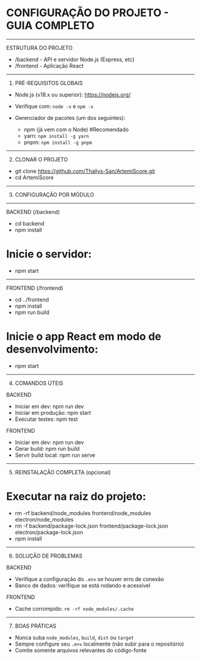 CONFIGURAÇÃO DO PROJETO - GUIA COMPLETO
=======================================
---------------------
ESTRUTURA DO PROJETO

- /backend     - API e servidor Node.js (Express, etc)
- /frontend    - Aplicação React

-------------------------
1. PRÉ-REQUISITOS GLOBAIS

- Node.js (v18.x ou superior): https://nodejs.org/
- Verifique com: `node -v` e `npm -v`

- Gerenciador de pacotes (um dos seguintes):
  - npm (já vem com o Node) #Recomendado
  - yarn: `npm install -g yarn`
  - pnpm: `npm install -g pnpm`
-------------------
2. CLONAR O PROJETO

- git clone https://github.com/Thallys-San/ArtemiScore.git
- cd ArtemiScore
--------------------------
3. CONFIGURAÇÃO POR MÓDULO

------------------
BACKEND (/backend)

- cd backend
- npm install
# Inicie o servidor:
- npm start
--------------------
FRONTEND (/frontend)

- cd ../frontend
- npm install
- npm run build
# Inicie o app React em modo de desenvolvimento:
- npm start
------------------
4. COMANDOS ÚTEIS


BACKEND
- Iniciar em dev:        npm run dev
- Iniciar em produção:   npm start
- Executar testes:       npm test

FRONTEND
- Iniciar em dev:        npm run dev
- Gerar build:           npm run build
- Servir build local:    npm run serve

-----------------------------------
5. REINSTALAÇÃO COMPLETA (opcional)

# Executar na raiz do projeto:
- rm -rf backend/node_modules frontend/node_modules electron/node_modules
- rm -f backend/package-lock.json frontend/package-lock.json electron/package-lock.json
- npm install
------------------------
6. SOLUÇÃO DE PROBLEMAS


BACKEND
- Verifique a configuração do `.env` se houver erro de conexão
- Banco de dados: verifique se está rodando e acessível

FRONTEND
- Cache corrompido: `rm -rf node_modules/.cache`

-----------------
7. BOAS PRÁTICAS

- Nunca suba `node_modules`, `build`, `dist` ou `target`
- Sempre configure seu `.env` localmente (não subir para o repositório)
- Comite somente arquivos relevantes do código-fonte
